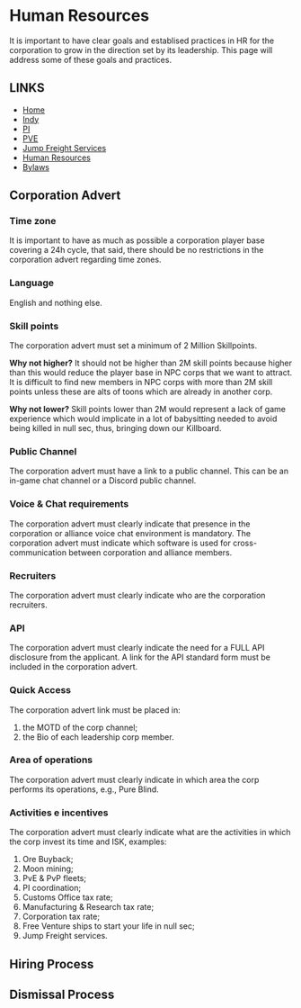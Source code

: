 # Human Resources

It is important to have clear goals and establised practices in HR for the corporation to grow in the direction set by its leadership.
This page will address some of these goals and practices.

## LINKS
* [Home](README.md)
* [Indy](Indy.md)
* [PI](PI.md)
* [PVE](PVE.md)
* [Jump Freight Services](JumpFreight.md)
* [Human Resources](HumanResources.md)
* [Bylaws](Bylaws.md)

## Corporation Advert

### Time zone
It is important to have as much as possible a corporation player base covering a 24h cycle, that said, there should be no restrictions in the corporation advert regarding time zones.

### Language
English and nothing else.

### Skill points
The corporation advert must set a minimum of 2 Million Skillpoints.

**Why not higher?**
It should not be higher than 2M skill points because higher than this would reduce the player base in NPC corps that we want to attract. It is difficult to find new members in NPC corps with more than 2M skill points unless these are alts of toons which are already in another corp.

**Why not lower?**
Skill points lower than 2M would represent a lack of game experience which would implicate in a lot of babysitting needed to avoid being killed in null sec, thus, bringing down our Killboard.

### Public Channel
The corporation advert must have a link to a public channel. This can be an in-game chat channel or a Discord public channel.

### Voice & Chat requirements
The corporation advert must clearly indicate that presence in the corporation or alliance voice chat environment is mandatory.
The corporation advert must indicate which software is used for cross-communication between corporation and alliance members.

### Recruiters
The corporation advert must clearly indicate who are the corporation recruiters.

### API
The corporation advert must clearly indicate the need for a FULL API disclosure from the applicant.
A link for the API standard form must be included in the corporation advert.

### Quick Access
The corporation advert link must be placed in:
1. the MOTD of the corp channel;
2. the Bio of each leadership corp member.

### Area of operations
The corporation advert must clearly indicate in which area the corp performs its operations, e.g., Pure Blind.

### Activities e incentives
The corporation advert must clearly indicate what are the activities in which the corp invest its time and ISK, examples:
1. Ore Buyback;
2. Moon mining;
3. PvE & PvP fleets;
4. PI coordination;
5. Customs Office tax rate;
6. Manufacturing & Research tax rate;
7. Corporation tax rate;
8. Free Venture ships to start your life in null sec;
9. Jump Freight services.

## Hiring Process

## Dismissal Process
